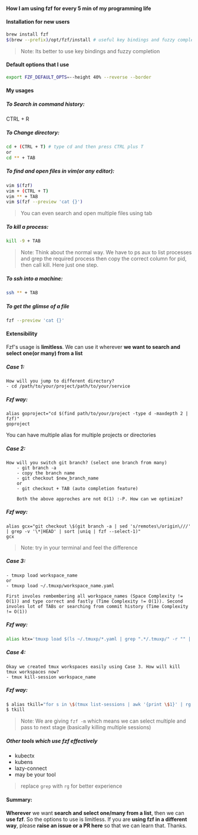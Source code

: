 #### How I am using fzf for every 5 min of my programming life

#### Installation for new users
```bash
brew install fzf
$(brew --prefix)/opt/fzf/install # useful key bindings and fuzzy completion
```
> Note: Its better to use key bindings and fuzzy completion

#### Default options that I use
```bash
export FZF_DEFAULT_OPTS=--height 40% --reverse --border
```

####  My usages

##### To Search in command history:
CTRL + R

##### To Change directory:
```bash
cd + (CTRL + T) # type cd and then press CTRL plus T
or
cd ** + TAB
```

##### To find and open files in vim(or any editor):
```bash
vim $(fzf)
vim + (CTRL + T)
vim ** + TAB
vim $(fzf --preview 'cat {}')
```
> You can even search and open multiple files using tab

##### To kill a process:
```bash
kill -9 + TAB
```

> Note: Think about the normal way. We have to ps aux to list processes and grep the required process then copy the correct column for pid, then call kill. Here just one step.

##### To ssh into a machine:
```bash
ssh ** + TAB
```

##### To get the glimse of a file
```bash
fzf --preview 'cat {}'
```

#### Extensibility
Fzf's usage is **limitless**. We can use it wherever **we want to search and select one(or many) from a list**

##### Case 1:
```
How will you jump to different directory?
- cd /path/to/your/project/path/to/your/service
```
##### Fzf way:
```
alias goproject="cd $(find path/to/your/project -type d -maxdepth 2 | fzf)"
goproject
```
You can have multiple alias for multiple projects or directories


##### Case 2:
```
How will you switch git branch? (select one branch from many)
    - git branch -a
    - copy the branch name
    - git checkout $new_branch_name
    or
    - git checkout + TAB (auto completion feature)

    Both the above approches are not O(1) :-P. How can we optimize?
```

##### Fzf way:
```
alias gcx="git checkout \$(git branch -a | sed 's/remotes\/origin\///' | grep -v '\*|HEAD' | sort |uniq | fzf --select-1)"
gcx
```
> Note: try in your terminal and feel the difference

##### Case 3:
```How will you tmux workspaces? We are using tmuxp tool to do that.
- tmuxp load workspace_name
or
- tmuxp load ~/.tmuxp/workspace_name.yaml

First involes rembembering all workspace_names (Space Complexity != O(1)) and type correct and fastly (Time Complexity != O(1)). Second involes lot of TABs or searching from commit history (Time Complexity != O(1))

```

##### Fzf way:
```bash
alias ktx='tmuxp load $(ls ~/.tmuxp/*.yaml | grep ".*/.tmuxp/" -r "" | grep "\.yaml" -r "" | fzf) --yes'
```

##### Case 4:
```
Okay we created tmux workspaces easily using Case 3. How will kill tmux workspaces now?
- tmux kill-session workspace_name
```

##### Fzf way:
```bash
$ alias tkill="for s in \$(tmux list-sessions | awk '{print \$1}' | rg ':' -r '' | fzf -m); do tmux kill-session -t \$s; done;"
$ tkill
```
> Note: We are giving `fzf -m` which means we can select multiple and pass to next stage (basically killing multiple sessions)

##### Other tools which use fzf effectively
- kubectx
- kubens
- lazy-connect
- may be your tool

> replace `grep` with `rg` for better experience

#### Summary:
**Wherever** we want **search and select one/many from a list**, then we can **use fzf**. So the options to use is limitless. If you are **using fzf in a different way**, please **raise an issue or a PR here** so that we can learn that. Thanks.
